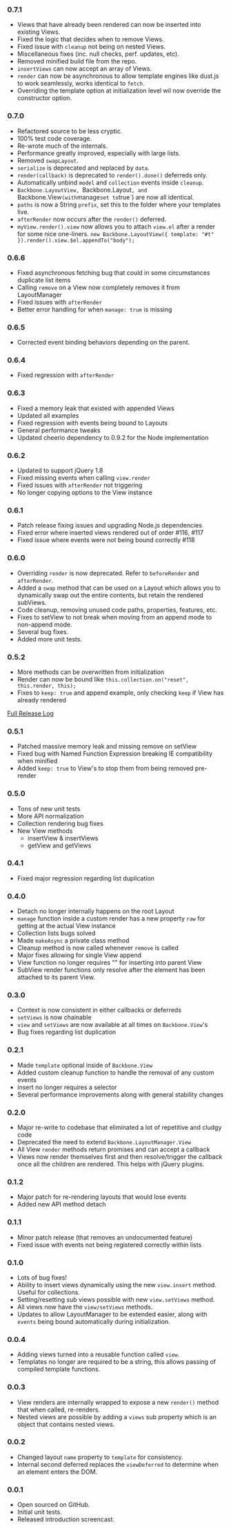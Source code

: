 ### 0.7.1 ###

* Views that have already been rendered can now be inserted into existing Views.
* Fixed the logic that decides when to remove Views.
* Fixed issue with `cleanup` not being on nested Views.
* Miscellaneous fixes (inc. null checks, perf. updates, etc).
* Removed minified build file from the repo.
* `insertViews` can now accept an array of Views.
* `render` can now be asynchronous to allow template engines like dust.js to
  work seamlessly, works identical to `fetch`.
* Overriding the template option at initialization level wil now override the
  constructor option.

### 0.7.0 ###

* Refactored source to be less cryptic.
* 100% test code coverage.
* Re-wrote much of the internals.
* Performance greatly improved, especially with large lists.
* Removed `swapLayout`.
* `serialize` is deprecated and replaced by `data`.
* `render(callback)` is deprecated to `render().done()` deferreds only.
* Automatically unbind `model` and `collection` events inside `cleanup`.
* `Backbone.LayoutView, `Backbone.Layout`, and `Backbone.View` (with `manage`
  set to `true`) are now all identical.
* `paths` is now a String `prefix`, set this to the folder where your templates live.
* `afterRender` now occurs after the `render()` deferred.
* `myView.render().view` now allows you to attach `view.el` after a render for
  some nice one-liners.
   `
new Backbone.LayoutView({ template: "#t" }).render().view.$el.appendTo("body");
`

### 0.6.6 ###

* Fixed asynchronous fetching bug that could in some circumstances duplicate
  list items
* Calling `remove` on a View now completely removes it from LayoutManager
* Fixed issues with `afterRender`
* Better error handling for when `manage: true` is missing

### 0.6.5 ###

* Corrected event binding behaviors depending on the parent.

### 0.6.4 ###

* Fixed regression with `afterRender`

### 0.6.3 ###

* Fixed a memory leak that existed with appended Views
* Updated all examples
* Fixed regression with events being bound to Layouts
* General performance tweaks
* Updated cheerio dependency to 0.9.2 for the Node implementation

### 0.6.2 ###

* Updated to support jQuery 1.8
* Fixed missing events when calling `view.render`
* Fixed issues with `afterRender` not triggering
* No longer copying options to the View instance

### 0.6.1 ###

* Patch release fixing issues and upgrading Node.js dependencies
* Fixed error where inserted views rendered out of order #116, #117
* Fixed issue where events were not being bound correctly #118

### 0.6.0 ###

* Overriding `render` is now deprecated.  Refer to `beforeRender` and
  `afterRender`.
* Added a `swap` method that can be used on a Layout which allows you to
  dynamically swap out the entire contents, but retain the rendered subViews.
* Code cleanup, removing unused code paths, properties, features, etc.
* Fixes to setView to not break when moving from an append mode to non-append
  mode.
* Several bug fixes.
* Added more unit tests.

### 0.5.2 ###

* More methods can be overwritten from initialization
* Render can now be bound like `this.collection.on("reset", this.render, this);`
* Fixes to `keep: true` and append example, only checking `keep` if View has
  already rendered

[Full Release Log](https://github.com/tbranyen/backbone.layoutmanager/blob/master/changelog.md)

### 0.5.1 ###

* Patched massive memory leak and missing remove on setView
* Fixed bug with Named Function Expression breaking IE compatibility when
  minified
* Added `keep: true` to View's to stop them from being removed pre-render

### 0.5.0 ###

* Tons of new unit tests
* More API normalization
* Collection rendering bug fixes
* New View methods
  + insertView & insertViews
  + getView and getViews

### 0.4.1 ###

* Fixed major regression regarding list duplication

### 0.4.0 ###

* Detach no longer internally happens on the root Layout
* `manage` function inside a custom render has a new property `raw` for getting
  at the actual View instance
* Collection lists bugs solved
* Made `makeAsync` a private class method
* Cleanup method is now called whenever `remove` is called
* Major fixes allowing for single View append
* View function no longer requires "" for inserting into parent View
* SubView render functions only resolve after the element has been attached
  to its parent View.

### 0.3.0 ###

* Context is now consistent in either callbacks or deferreds
* `setViews` is now chainable
* `view` and `setViews` are now available at all times on `Backbone.View`'s
* Bug fixes regarding list duplication

### 0.2.1 ###

* Made `template` optional inside of `Backbone.View`
* Added custom cleanup function to handle the removal of any custom events
* insert no longer requires a selector
* Several performance improvements along with general stability changes

### 0.2.0 ###

* Major re-write to codebase that eliminated a lot of repetitive and cludgy
  code
* Deprecated the need to extend `Backbone.LayoutManager.View`
* All View `render` methods return promises and can accept a callback
* Views now render themselves first and then resolve/trigger the callback once
  all the children are rendered.  This helps with jQuery plugins.

### 0.1.2 ###

* Major patch for re-rendering layouts that would lose events
* Added new API method detach

### 0.1.1 ###

* Minor patch release (that removes an undocumented feature)
* Fixed issue with events not being registered correctly within lists

### 0.1.0 ###

* Lots of bug fixes!
* Ability to insert views dynamically using the new `view.insert` method.
  Useful for collections.
* Setting/resetting sub views possible with new `view.setViews` method.
* All views now have the `view/setViews` methods.
* Updates to allow LayoutManager to be extended easier, along with `events`
  being bound automatically during initialization.

### 0.0.4 ###

* Adding views turned into a reusable function called `view`.
* Templates no longer are required to be a string, this allows passing of
  compiled template functions.

### 0.0.3 ###

* View renders are internally wrapped to expose a new `render()` method that
  when called, re-renders.
* Nested views are possible by adding a `views` sub property which is an object
  that contains nested views.

### 0.0.2 ###

* Changed layout `name` property to `template` for consistency.
* Internal second deferred replaces the `viewDeferred` to determine when an
  element enters the DOM.

### 0.0.1 ###

* Open sourced on GitHub.
* Initial unit tests.
* Released introduction screencast.
